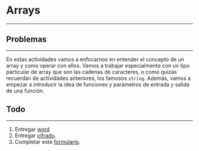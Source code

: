 # Arrays
---

## Problemas
---
En estas actividades vamos a enfocarnos en entender el concepto de un array y como operar con ellos. Vamos a trabajar especialmente con un tipo particular de array que son las cadenas de caracteres, o como quizás recuerdan de actividades anteriores, los famosos `string`. Además, vamos a empezar a introducir la idea de funciones y parámetros de entrada y salida de una función.

## Todo
---
1. Entregar [word](https://github.com/trq20/ise4/tree/pset2/word)
2. Entregar [cifrado](https://github.com/trq20/ise4/tree/pset2/cifrado).
3. Completar este [formulario](https://docs.google.com/forms/d/e/1FAIpQLSfBpPmQ2je4IbxS2wTUqQCGBdjnZdRLQvi2qxRVInt-7hN8xg/viewform).